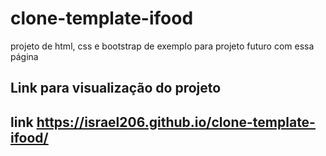 # clone-template-ifood
 projeto de html, css e bootstrap de exemplo para projeto futuro com essa página
 ## Link para visualização do projeto
 ## link https://israel206.github.io/clone-template-ifood/
